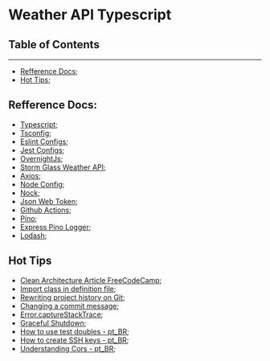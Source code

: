 # Weather API Typescript

## Table of Contents
---
- [Refference Docs](#refferencedocs);
- [Hot Tips](#hottips);

## Refference Docs:
- [Typescript]();
- [Tsconfig](https://www.typescriptlang.org/docs/handbook/tsconfig-json.html);
- [Eslint Configs](https://eslint.org/docs/user-guide/configuring/);
- [Jest Configs](https://jestjs.io/docs/configuration);
- [OvernightJs](https://github.com/seanpmaxwell/overnight);
- [Storm Glass Weather API](https://docs.stormglass.io/#/);
- [Axios](https://axios-http.com/docs/intro);
- [Node Config](https://github.com/lorenwest/node-config);
- [Nock](https://github.com/nock/nock);
- [Json Web Token](https://jwt.io/introduction);
- [Github Actions](https://docs.github.com/en/actions);
- [Pino](https://github.com/pinojs/pino);
- [Express Pino Logger](https://github.com/pinojs/express-pino-logger);
- [Lodash](https://lodash.com/docs/4.17.15);

## Hot Tips
- [Clean Architecture Article FreeCodeCamp](https://www.freecodecamp.org/news/a-quick-introduction-to-clean-architecture-990c014448d2/);
- [Import class in definition file](https://stackoverflow.com/questions/39040108/import-class-in-definition-file-d-ts/51114250#51114250);
- [Rewriting project history on Git](https://www.atlassian.com/git/tutorials/rewriting-history);
- [Changing a commit message](https://docs.github.com/en/github/committing-changes-to-your-project/creating-and-editing-commits/changing-a-commit-message);
- [Error.captureStackTrace](https://nodejs.org/api/errors.html#errors_error_capturestacktrace_targetobject_constructoropt);
- [Graceful Shutdown](https://hackernoon.com/graceful-shutdown-in-nodejs-2f8f59d1c357);
- [How to use test doubles - pt_BR](https://leanpub.com/construindo-apis-testaveis-com-nodejs/read#leanpub-auto-test-doubles);
- [How to create SSH keys - pt_BR](https://tecdicas.com/como-criar-e-utilizar-chaves-ssh-no-windows-e-linux/);
- [Understanding Cors - pt_BR](https://medium.com/@alexandremjacques/entendendo-o-cors-parte-8331d0a777e1);
